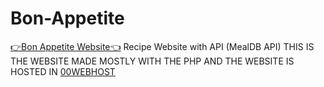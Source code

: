 # Bon-Appetite 
<a href='https://bonappetite4life.000webhostapp.com/' alt='error'>👉Bon Appetite Website👈</a>
Recipe Website with API (MealDB API) THIS IS THE WEBSITE MADE MOSTLY WITH THE PHP AND THE WEBSITE IS HOSTED IN <a href='https://www.000webhost.com/cpanel-login?from=panel' alt='error'>00WEBHOST</a>
